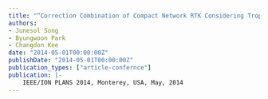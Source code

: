 ```yaml
---
title: "“Correction Combination of Compact Network RTK Considering Tropospheric Delay Variation Over Height”"
authors:
- Junesol Song
- Byungwoon Park
- Changdon Kee
date: "2014-05-01T00:00:00Z"
publishDate: "2014-05-01T00:00:00Z"
publication_types: ["article-confernce"]
publication: |-
    IEEE/ION PLANS 2014, Monterey, USA, May, 2014
---
```

